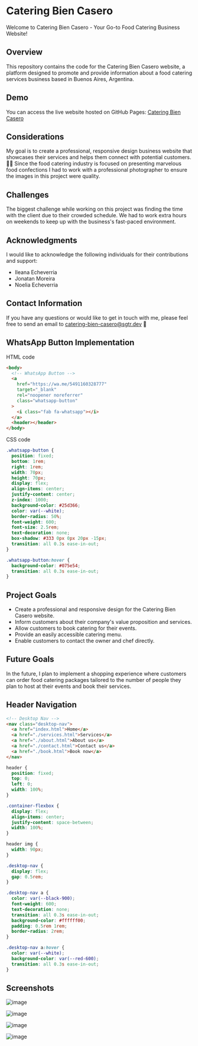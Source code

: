 # Catering Bien Casero 

Welcome to Catering Bien Casero - Your Go-to Food Catering Business Website!

## Overview

This repository contains the code for the Catering Bien Casero website, a platform designed to promote and provide information about a food catering services business based in Buenos Aires, Argentina.

## Demo

You can access the live website hosted on GitHub Pages: [Catering Bien Casero](https://cateringbiencasero.com)

## Considerations

My goal is to create a professional, responsive design business website that showcases their services and helps them connect with potential customers. 🌮🍰
Since the food catering industry is focused on presenting marvelous food confections I had to work with a professional photographer to ensure the images in this project were quality.

## Challenges

The biggest challenge while working on this project was finding the time with the client due to their crowded schedule. We had to work extra hours on weekends to keep up with the business's fast-paced environment.

## Acknowledgments 

I would like to acknowledge the following individuals for their contributions and support:

- Ileana Echeverria 
- Jonatan Moreira 
- Noelia Echeverria 

## Contact Information 

If you have any questions or would like to get in touch with me, please feel free to send an email to [catering-bien-casero@sgtr.dev](mailto:catering-bien-casero@sgtr.dev) 📩

## WhatsApp Button Implementation

HTML code

```html
<body>
  <!-- WhatsApp Button -->
  <a
    href="https://wa.me/5491160328777"
    target="_blank"
    rel="noopener noreferrer"
    class="whatsapp-button"
  >
    <i class="fab fa-whatsapp"></i>
  </a>
  <header></header>
</body>
```

CSS code

```css
.whatsapp-button {
  position: fixed;
  bottom: 1rem;
  right: 1rem;
  width: 70px;
  height: 70px;
  display: flex;
  align-items: center;
  justify-content: center;
  z-index: 1000;
  background-color: #25d366;
  color: var(--white);
  border-radius: 50%;
  font-weight: 600;
  font-size: 2.5rem;
  text-decoration: none;
  box-shadow: #333 0px 0px 20px -15px;
  transition: all 0.3s ease-in-out;
}

.whatsapp-button:hover {
  background-color: #075e54;
  transition: all 0.3s ease-in-out;
}
```

## Project Goals 

- Create a professional and responsive design for the Catering Bien Casero website.
- Inform customers about their company's value proposition and services.
- Allow customers to book catering for their events.
- Provide an easily accessible catering menu.
- Enable customers to contact the owner and chef directly. 

## Future Goals 

In the future, I plan to implement a shopping experience where customers can order food catering packages tailored to the number of people they plan to host at their events and book their services. 

## Header Navigation

```html
<!-- Desktop Nav -->
<nav class="desktop-nav">
  <a href="index.html">Home</a>
  <a href="./services.html">Services</a>
  <a href="./about.html">About us</a>
  <a href="./contact.html">Contact us</a>
  <a href="./book.html">Book now</a>
</nav>
```

```css
header {
  position: fixed;
  top: 0;
  left: 0;
  width: 100%;
}

.container-flexbox {
  display: flex;
  align-items: center;
  justify-content: space-between;
  width: 100%;
}

header img {
  width: 90px;
}

.desktop-nav {
  display: flex;
  gap: 0.5rem;
}

.desktop-nav a {
  color: var(--black-900);
  font-weight: 600;
  text-decoration: none;
  transition: all 0.3s ease-in-out;
  background-color: #ffffff00;
  padding: 0.5rem 1rem;
  border-radius: 2rem;
}

.desktop-nav a:hover {
  color: var(--white);
  background-color: var(--red-600);
  transition: all 0.3s ease-in-out;
}
```

## Screenshots

![image](https://github.com/stefanoturcarelli/catering-bien-casero/assets/67341828/769358c2-0f5a-4747-8970-6f8c8ea84907)

![image](https://github.com/stefanoturcarelli/catering-bien-casero/assets/67341828/43abdb23-6c17-478e-9b7c-77714467bf6a)

![image](https://github.com/stefanoturcarelli/catering-bien-casero/assets/67341828/67184fc2-d4ce-4f50-8dc5-56ef31327a6e)

![image](https://github.com/stefanoturcarelli/catering-bien-casero/assets/67341828/93ce3c2a-5f81-4aaf-aa4d-8ceb4cc90eac)

